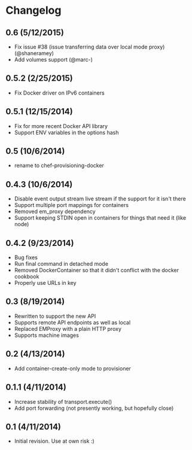 # Changelog
## 0.6 (5/12/2015)

- Fix issue #38 (issue transferring data over local mode proxy) (@shaneramey)
- Add volumes support (@marc-)

## 0.5.2 (2/25/2015)

- Fix Docker driver on IPv6 containers

## 0.5.1 (12/15/2014)

- Fix for more recent Docker API library
- Support ENV variables in the options hash

## 0.5 (10/6/2014)

- rename to chef-provisioning-docker

## 0.4.3 (10/6/2014)

* Disable event output stream live stream if the support for it isn't there
* Support multiple port mappings for containers
* Removed em_proxy dependency 
* Support keeping STDIN open in containers for things that need it (like node)

## 0.4.2 (9/23/2014)

- Bug fixes
- Run final command in detached mode
- Removed DockerContainer so that it didn't conflict with the docker cookbook
- Properly use URLs in  key


## 0.3 (8/19/2014)

- Rewritten to support the new  API
- Supports remote API endpoints as well as local 
- Replaced EMProxy with a plain HTTP proxy 
- Supports machine images

## 0.2 (4/13/2014)

- Add container-create-only mode to provisioner

## 0.1.1 (4/11/2014)

- Increase stability of transport.execute()
- Add port forwarding (not presently working, but hopefully close)

## 0.1 (4/11/2014)

- Initial revision.  Use at own risk :)
